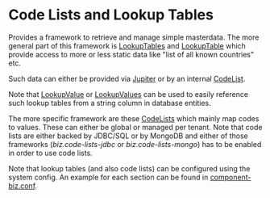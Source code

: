 # Code Lists and Lookup Tables

Provides a framework to retrieve and manage simple masterdata. The more general part of this framework
is [LookupTables](LookupTables.java) and [LookupTable](LookupTable.java)
which provide access to more or less static data like "list of all known countries" etc.

Such data can either be provided via [Jupiter](https://github.com/scireum/jupiter) or by an
internal [CodeList](CodeLists.java).

Note that [LookupValue](LookupValue.java) or [LookupValues](LookupValues.java) can be used to easily reference such
lookup tables from a string column in database entities.

The more specific framework are these [CodeLists](CodeLists.java) which mainly map codes to values. These can either be
global or managed per tenant. Note that code lists are either backed by JDBC/SQL or by MongoDB and either of those
frameworks (*biz.code-lists-jdbc* or *biz.code-lists-mongo*) has to be enabled in order to use code lists.

Note that lookup tables (and also code lists) can be configured using the system config. An example for each section can
be found in [component-biz.conf](../../../../resources/component-biz.conf).
